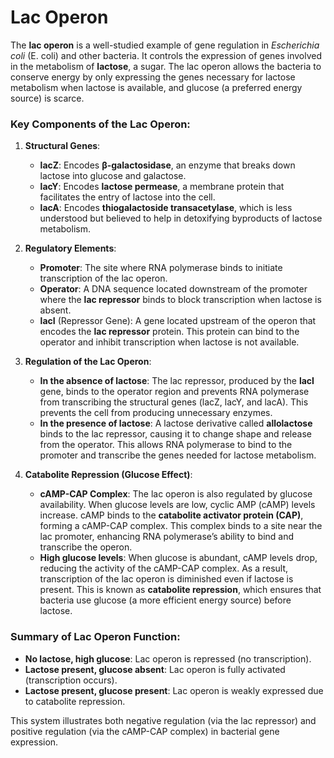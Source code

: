 # Lac Operon

The **lac operon** is a well-studied example of gene regulation in *Escherichia coli* (E. coli) and other bacteria. It controls the expression of genes involved in the metabolism of **lactose**, a sugar. The lac operon allows the bacteria to conserve energy by only expressing the genes necessary for lactose metabolism when lactose is available, and glucose (a preferred energy source) is scarce.

### Key Components of the Lac Operon:

1. **Structural Genes**:
   - **lacZ**: Encodes **β-galactosidase**, an enzyme that breaks down lactose into glucose and galactose.
   - **lacY**: Encodes **lactose permease**, a membrane protein that facilitates the entry of lactose into the cell.
   - **lacA**: Encodes **thiogalactoside transacetylase**, which is less understood but believed to help in detoxifying byproducts of lactose metabolism.

2. **Regulatory Elements**:
   - **Promoter**: The site where RNA polymerase binds to initiate transcription of the lac operon.
   - **Operator**: A DNA sequence located downstream of the promoter where the **lac repressor** binds to block transcription when lactose is absent.
   - **lacI** (Repressor Gene): A gene located upstream of the operon that encodes the **lac repressor** protein. This protein can bind to the operator and inhibit transcription when lactose is not available.

3. **Regulation of the Lac Operon**:
   - **In the absence of lactose**: The lac repressor, produced by the **lacI** gene, binds to the operator region and prevents RNA polymerase from transcribing the structural genes (lacZ, lacY, and lacA). This prevents the cell from producing unnecessary enzymes.
   - **In the presence of lactose**: A lactose derivative called **allolactose** binds to the lac repressor, causing it to change shape and release from the operator. This allows RNA polymerase to bind to the promoter and transcribe the genes needed for lactose metabolism.
   
4. **Catabolite Repression (Glucose Effect)**:
   - **cAMP-CAP Complex**: The lac operon is also regulated by glucose availability. When glucose levels are low, cyclic AMP (cAMP) levels increase. cAMP binds to the **catabolite activator protein (CAP)**, forming a cAMP-CAP complex. This complex binds to a site near the lac promoter, enhancing RNA polymerase’s ability to bind and transcribe the operon.
   - **High glucose levels**: When glucose is abundant, cAMP levels drop, reducing the activity of the cAMP-CAP complex. As a result, transcription of the lac operon is diminished even if lactose is present. This is known as **catabolite repression**, which ensures that bacteria use glucose (a more efficient energy source) before lactose.

### Summary of Lac Operon Function:
- **No lactose, high glucose**: Lac operon is repressed (no transcription).
- **Lactose present, glucose absent**: Lac operon is fully activated (transcription occurs).
- **Lactose present, glucose present**: Lac operon is weakly expressed due to catabolite repression.

This system illustrates both negative regulation (via the lac repressor) and positive regulation (via the cAMP-CAP complex) in bacterial gene expression.
